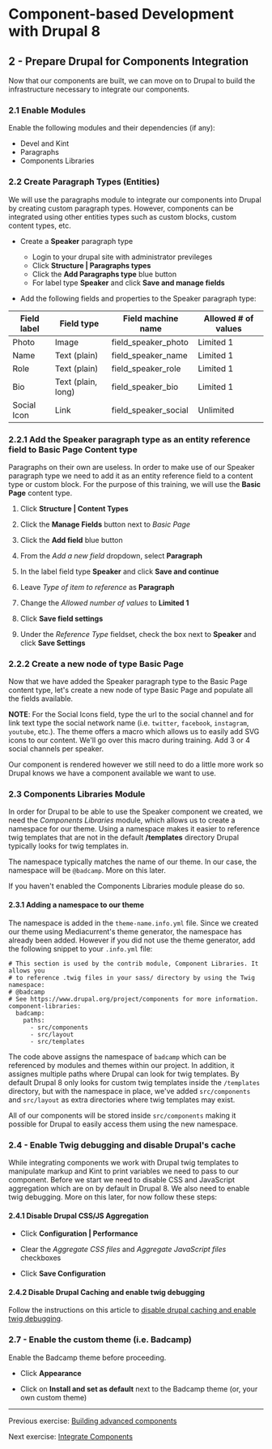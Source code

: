 # Component-based Development with Drupal 8

## 2 - Prepare Drupal for Components Integration
Now that our components are built, we can move on to Drupal to build the infrastructure necessary to integrate our components.

### 2.1 Enable Modules
Enable the following modules and their dependencies (if any):
* Devel and Kint
* Paragraphs
* Components Libraries


### 2.2 Create Paragraph Types (Entities)
We will use the paragraphs module to integrate our components into Drupal by creating custom paragraph types.  However, components can be integrated using other entities types such as custom blocks, custom content types, etc.


* Create a **Speaker** paragraph type
  * Login to your drupal site with administrator previleges
  * Click **Structure | Paragraphs types**
  * Click the **Add Paragraphs type** blue button
  * For label type **Speaker** and click **Save and manage fields**

* Add the following fields and properties to the Speaker paragraph type:

Field label | Field type        | Field machine name     | Allowed # of values
----------- | ----------------- | ---------------------- | -------------------
Photo       | Image             | field_speaker_photo    | Limited 1
Name        | Text (plain)      | field_speaker_name     | Limited 1
Role        | Text (plain)      | field_speaker_role     | Limited 1
Bio         | Text (plain, long)| field_speaker_bio      | Limited 1
Social Icon | Link              | field_speaker_social   | Unlimited



### 2.2.1 Add the Speaker paragraph type as an entity reference field to Basic Page Content type

Paragraphs on their own are useless.  In order to make use of our Speaker paragraph type we need to add it as an entity reference field to a content type or custom block.  For the purpose of this training, we will use the **Basic Page** content type.

1. Click **Structure | Content Types**

2. Click the **Manage Fields** button next to _Basic Page_

3. Click the **Add field** blue button

4. From the _Add a new field_ dropdown, select **Paragraph**

5. In the label field type **Speaker** and click **Save and continue**

6. Leave _Type of item to reference_ as **Paragraph**

7. Change the _Allowed number of values_ to **Limited 1**

8. Click **Save field settings**

9. Under the _Reference Type_ fieldset, check the box next to **Speaker** and click **Save Settings**


### 2.2.2 Create a new node of type Basic Page

Now that we have added the Speaker paragraph type to the Basic Page content type, let's create a new node of type Basic Page and populate all the fields available.

**NOTE**:  For the Social Icons field, type the url to the social channel and for link text type the social network name (i.e. `twitter`, `facebook`, `instagram`, `youtube`, etc.).  The theme offers a macro which allows us to easily add SVG icons to our content.  We'll go over this macro during training.
Add 3 or 4 social channels per speaker.

Our component is rendered however we still need to do a little more work so Drupal knows we have a component available we want to use.


### 2.3 Components Libraries Module

In order for Drupal to be able to use the Speaker component we created, we need the _Components Libraries_ module, which allows us to create a namespace for our theme.  Using a namespace makes it easier to reference twig templates that are not in the default **/templates** directory Drupal typically looks for twig templates in.

The namespace typically matches the name of our theme.  In our case, the namespace will be `@badcamp`.  More on this later.

If you haven't enabled the Components Libraries module please do so.

#### 2.3.1 Adding a namespace to our theme
The namespace is added in the `theme-name.info.yml` file.  Since we created our theme using Mediacurrent's theme generator, the namespace has already been added.  However if you did not use the theme generator, add the following snippet to your `.info.yml` file:

```
# This section is used by the contrib module, Component Libraries. It allows you
# to reference .twig files in your sass/ directory by using the Twig namespace:
# @badcamp
# See https://www.drupal.org/project/components for more information.
component-libraries:
  badcamp:
    paths:
      - src/components
      - src/layout
      - src/templates
```
The code above assigns the namespace of `badcamp` which can be referenced by modules and themes within our project.  In addition, it assignes multiple paths where Drupal can look for twig templates.  By default Drupal 8 only looks for custom twig templates inside the `/templates` directory, but with the namespace in place, we've added `src/components` and `src/layout` as extra directories where twig templates may exist.

All of our components will be stored inside `src/components` making it possible for Drupal to easily access them using the new namespace.


### 2.4 - Enable Twig debugging and disable Drupal's cache

While integrating components we work with Drupal twig templates to manipulate markup and Kint to print variables we need to pass to our component.  Before we start we need to disable CSS and JavaScript aggregation which are on by default in Drupal 8.  We also need to enable twig debugging.  More on this later, for now follow these steps:


#### 2.4.1 Disable Drupal CSS/JS Aggregation

* Click **Configuration | Performance**

* Clear the _Aggregate CSS files_ and _Aggregate JavaScript files_ checkboxes

* Click **Save Configuration**


#### 2.4.2 Disable Drupal Caching and enable twig debugging

Follow the instructions on this article to [disable drupal caching and enable twig debugging](https://www.drupal.org/node/2598914).


### 2.7 - Enable the custom theme (i.e. Badcamp)

Enable the Badcamp theme before proceeding.

* Click **Appearance**

* Click on **Install and set as default** next to the Badcamp theme (or, your own custom theme)


---

Previous exercise:  [Building advanced components](4-building-components.md)


Next exercise:  [Integrate Components](6-integrating-components.md)
